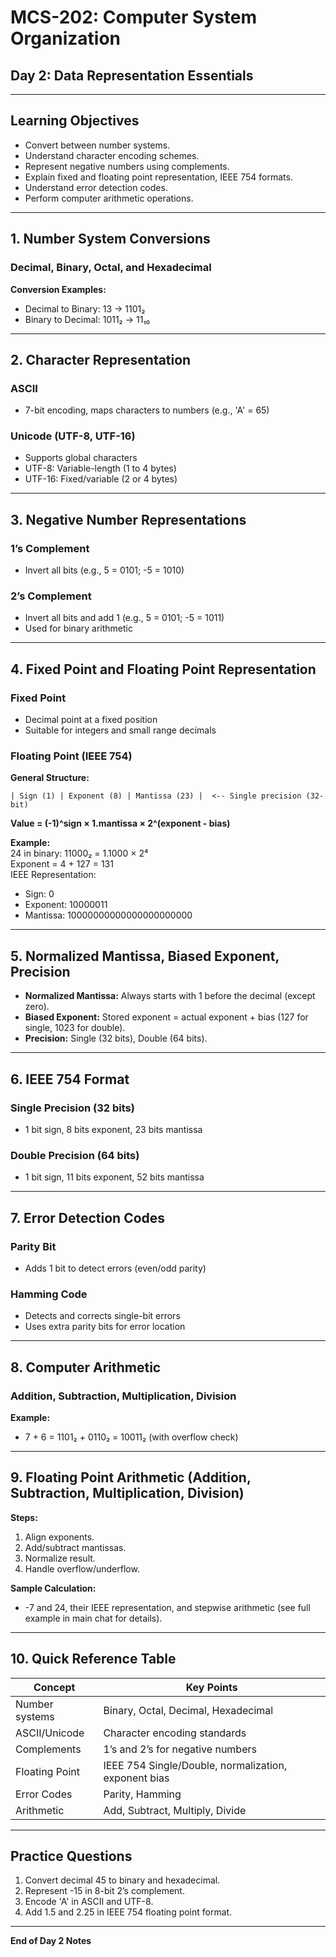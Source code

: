 # MCS-202: Computer System Organization  
## **Day 2: Data Representation Essentials**

---

## **Learning Objectives**
- Convert between number systems.
- Understand character encoding schemes.
- Represent negative numbers using complements.
- Explain fixed and floating point representation, IEEE 754 formats.
- Understand error detection codes.
- Perform computer arithmetic operations.

---

## **1. Number System Conversions**

### Decimal, Binary, Octal, and Hexadecimal

**Conversion Examples:**
- Decimal to Binary: 13 → 1101₂
- Binary to Decimal: 1011₂ → 11₁₀

---

## **2. Character Representation**

### ASCII
- 7-bit encoding, maps characters to numbers (e.g., 'A' = 65)

### Unicode (UTF-8, UTF-16)
- Supports global characters
- UTF-8: Variable-length (1 to 4 bytes)
- UTF-16: Fixed/variable (2 or 4 bytes)

---

## **3. Negative Number Representations**

### 1’s Complement
- Invert all bits (e.g., 5 = 0101; -5 = 1010)

### 2’s Complement
- Invert all bits and add 1 (e.g., 5 = 0101; -5 = 1011)
- Used for binary arithmetic

---

## **4. Fixed Point and Floating Point Representation**

### Fixed Point
- Decimal point at a fixed position
- Suitable for integers and small range decimals

### Floating Point (IEEE 754)

**General Structure:**
```
| Sign (1) | Exponent (8) | Mantissa (23) |  <-- Single precision (32-bit)
```
**Value = (-1)^sign × 1.mantissa × 2^(exponent - bias)**

**Example:**  
24 in binary: 11000₂ = 1.1000 × 2⁴  
Exponent = 4 + 127 = 131  
IEEE Representation:  
- Sign: 0  
- Exponent: 10000011  
- Mantissa: 10000000000000000000000

---

## **5. Normalized Mantissa, Biased Exponent, Precision**

- **Normalized Mantissa:** Always starts with 1 before the decimal (except zero).
- **Biased Exponent:** Stored exponent = actual exponent + bias (127 for single, 1023 for double).
- **Precision:** Single (32 bits), Double (64 bits).

---

## **6. IEEE 754 Format**

### Single Precision (32 bits)
- 1 bit sign, 8 bits exponent, 23 bits mantissa

### Double Precision (64 bits)
- 1 bit sign, 11 bits exponent, 52 bits mantissa

---

## **7. Error Detection Codes**

### Parity Bit
- Adds 1 bit to detect errors (even/odd parity)

### Hamming Code
- Detects and corrects single-bit errors
- Uses extra parity bits for error location

---

## **8. Computer Arithmetic**

### Addition, Subtraction, Multiplication, Division

**Example:**
- 7 + 6 = 1101₂ + 0110₂ = 10011₂ (with overflow check)

---

## **9. Floating Point Arithmetic (Addition, Subtraction, Multiplication, Division)**

**Steps:**
1. Align exponents.
2. Add/subtract mantissas.
3. Normalize result.
4. Handle overflow/underflow.

**Sample Calculation:**
- -7 and 24, their IEEE representation, and stepwise arithmetic (see full example in main chat for details).

---

## **10. Quick Reference Table**

| Concept        | Key Points |
|----------------|-----------|
| Number systems | Binary, Octal, Decimal, Hexadecimal |
| ASCII/Unicode  | Character encoding standards        |
| Complements    | 1’s and 2’s for negative numbers    |
| Floating Point | IEEE 754 Single/Double, normalization, exponent bias |
| Error Codes    | Parity, Hamming                     |
| Arithmetic     | Add, Subtract, Multiply, Divide      |

---

## **Practice Questions**

1. Convert decimal 45 to binary and hexadecimal.
2. Represent -15 in 8-bit 2’s complement.
3. Encode 'A' in ASCII and UTF-8.
4. Add 1.5 and 2.25 in IEEE 754 floating point format.

---

**End of Day 2 Notes**